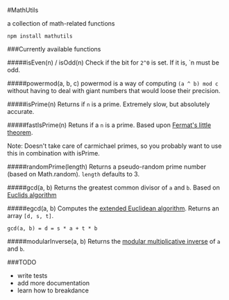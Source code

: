 #MathUtils

a collection of math-related functions

    npm install mathutils

###Currently available functions

#####isEven(n) / isOdd(n)
Check if the bit for `2^0` is set. If it is, `n must be odd.

#####powermod(a, b, c)
powermod is a way of computing `(a ^ b) mod c` without having to deal with giant numbers that would loose their precision.

#####isPrime(n)
Returns if `n` is a prime. Extremely slow, but absolutely accurate.

#####fastIsPrime(n)
Retuns if a `n` is a prime. Based upon [Fermat's little theorem](http://en.wikipedia.org/wiki/Fermat%27s_little_theorem).

Note: Doesn't take care of carmichael primes, so you probably want to use this in combination with isPrime.

#####randomPrime(length)
Returns a pseudo-random prime number (based on Math.random). `length` defaults to 3.

#####gcd(a, b)
Returns the greatest common divisor of `a` and `b`. Based on [Euclids algorithm](http://en.wikipedia.org/wiki/Euclid%27s_algorithm)

#####egcd(a, b)
Computes the [extended Euclidean algorithm](http://en.wikipedia.org/wiki/Extended_Euclidean_algorithm). Returns an array `[d, s, t]`.

    gcd(a, b) = d = s * a + t * b

#####modularInverse(a, b)
Returns the [modular multiplicative inverse](http://en.wikipedia.org/wiki/Modular_multiplicative_inverse) of `a` and `b`.

###TODO
* write tests
* add more documentation
* learn how to breakdance